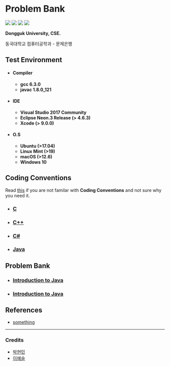 # Problem Bank

<img src="https://img.shields.io/badge/build-passing-brightgreen.svg" /> <img src="https://img.shields.io/badge/gcc-6.3.0-lightgrey.svg" /> <img src="https://img.shields.io/badge/LLVM-9.0.0-red.svg" /> <img src="https://img.shields.io/badge/javac-1.8.0_121-orange.svg" />

**Dongguk University, CSE.**

동국대학교 컴퓨터공학과 - 문제은행

## Test Environment

* #### Compiler
    * **gcc 6.3.0**
    * **javac 1.8.0_121**

* #### IDE
    * **Visual Studio 2017 Community**
    * **Eclipse Neon.3 Release (> 4.6.3)**
    * **Xcode (> 9.0.0)**

* #### O.S
    * **Ubuntu (>17.04)**
    * **Linux Mint (>19)**
    * **macOS (>12.6)**
    * **Windows 10**

## Coding Conventions

Read [this](Coding-Conventions/Coding-Convention.md) if you are not familar with **Coding Conventions** and not sure why you need it.

- ### [C](Coding-Conventions/C.md)
- ### [C++](Coding-Conventions/Cpp.md)
- ### [C#](Coding-Conventions/CS.md)
- ### [Java](Coding-Conventions/Java.md)

## Problem Bank

- ### [Introduction to Java](Java/IntroductionToJava/)
- ### [Introduction to Java](C#/IntroductionToC#Programming/)

## References

* [something](#)

______

### Credits

* [박현민](https://github.com/spb829)
* [이예슬](https://github.com/lilynys)